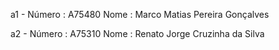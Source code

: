 a1 - Número : A75480
     Nome   : Marco Matias Pereira Gonçalves

a2 - Número : A75310
     Nome   : Renato Jorge Cruzinha da Silva

